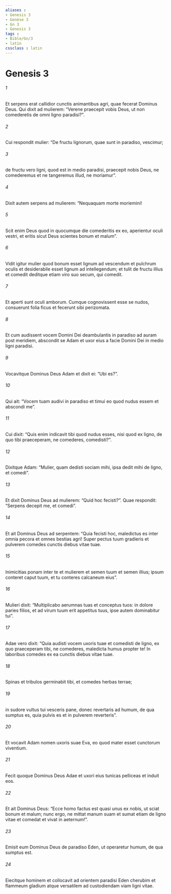 ```yaml
---
aliases : 
- Genesis 3
- Genèse 3
- Gn 3
- Genesis 3
tags : 
- Bible/Gn/3
- latin
cssclass : latin
---
```


# Genesis 3

###### 1
Et serpens erat callidior cunctis animantibus agri, quae fecerat Dominus Deus. Qui dixit ad mulierem: “Verene praecepit vobis Deus, ut non comederetis de omni ligno paradisi?”. 
###### 2
Cui respondit mulier: “De fructu lignorum, quae sunt in paradiso, vescimur; 
###### 3
de fructu vero ligni, quod est in medio paradisi, praecepit nobis Deus, ne comederemus et ne tangeremus illud, ne moriamur”. 
###### 4
Dixit autem serpens ad mulierem: “Nequaquam morte moriemini! 
###### 5
Scit enim Deus quod in quocumque die comederitis ex eo, aperientur oculi vestri, et eritis sicut Deus scientes bonum et malum”.
###### 6
Vidit igitur mulier quod bonum esset lignum ad vescendum et pulchrum oculis et desiderabile esset lignum ad intellegendum; et tulit de fructu illius et comedit deditque etiam viro suo secum, qui comedit. 
###### 7
Et aperti sunt oculi amborum. Cumque cognovissent esse se nudos, consuerunt folia ficus et fecerunt sibi perizomata. 
###### 8
Et cum audissent vocem Domini Dei deambulantis in paradiso ad auram post meridiem, abscondit se Adam et uxor eius a facie Domini Dei in medio ligni paradisi. 
###### 9
Vocavitque Dominus Deus Adam et dixit ei: “Ubi es?”. 
###### 10
Qui ait: “Vocem tuam audivi in paradiso et timui eo quod nudus essem et abscondi me”. 
###### 11
Cui dixit: “Quis enim indicavit tibi quod nudus esses, nisi quod ex ligno, de quo tibi praeceperam, ne comederes, comedisti?”. 
###### 12
Dixitque Adam: “Mulier, quam dedisti sociam mihi, ipsa dedit mihi de ligno, et comedi”. 
###### 13
Et dixit Dominus Deus ad mulierem: “Quid hoc fecisti?”. Quae respondit: “Serpens decepit me, et comedi”.
###### 14
Et ait Dominus Deus ad serpentem: “Quia fecisti hoc, maledictus es inter omnia pecora et omnes bestias agri! Super pectus tuum gradieris et pulverem comedes cunctis diebus vitae tuae.
###### 15
Inimicitias ponam inter te et mulierem et semen tuum et semen illius; ipsum conteret caput tuum, et tu conteres calcaneum eius”.
###### 16
Mulieri dixit: “Multiplicabo aerumnas tuas et conceptus tuos: in dolore paries filios, et ad virum tuum erit appetitus tuus, ipse autem dominabitur tui”.
###### 17
Adae vero dixit: “Quia audisti vocem uxoris tuae et comedisti de ligno, ex quo praeceperam tibi, ne comederes, maledicta humus propter te! In laboribus comedes ex ea cunctis diebus vitae tuae.
###### 18
Spinas et tribulos germinabit tibi, et comedes herbas terrae;
###### 19
in sudore vultus tui vesceris pane, donec revertaris ad humum, de qua sumptus es, quia pulvis es et in pulverem reverteris”.
###### 20
Et vocavit Adam nomen uxoris suae Eva, eo quod mater esset cunctorum viventium.
###### 21
Fecit quoque Dominus Deus Adae et uxori eius tunicas pelliceas et induit eos. 
###### 22
Et ait Dominus Deus: “Ecce homo factus est quasi unus ex nobis, ut sciat bonum et malum; nunc ergo, ne mittat manum suam et sumat etiam de ligno vitae et comedat et vivat in aeternum!”.
###### 23
Emisit eum Dominus Deus de paradiso Eden, ut operaretur humum, de qua sumptus est. 
###### 24
Eiecitque hominem et collocavit ad orientem paradisi Eden cherubim et flammeum gladium atque versatilem ad custodiendam viam ligni vitae.
